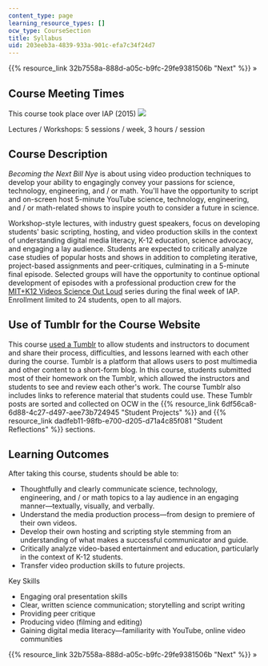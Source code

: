 ```yaml
---
content_type: page
learning_resource_types: []
ocw_type: CourseSection
title: Syllabus
uid: 203eeb3a-4839-933a-901c-efa7c34f24d7
---
```


{{% resource_link 32b7558a-888d-a05c-b9fc-29fe9381506b "Next" %}} »

Course Meeting Times
--------------------

This course took place over IAP (2015) ![](/images/educator/icon-question-iap.png)

Lectures / Workshops: 5 sessions / week, 3 hours / session

Course Description
------------------

_Becoming the Next Bill Nye_ is about using video production techniques to develop your ability to engagingly convey your passions for science, technology, engineering, and / or math. You'll have the opportunity to script and on-screen host 5-minute YouTube science, technology, engineering, and / or math-related shows to inspire youth to consider a future in science.

Workshop-style lectures, with industry guest speakers, focus on developing students' basic scripting, hosting, and video production skills in the context of understanding digital media literacy, K-12 education, science advocacy, and engaging a lay audience. Students are expected to critically analyze case studies of popular hosts and shows in addition to completing iterative, project-based assignments and peer-critiques, culminating in a 5-minute final episode. Selected groups will have the opportunity to continue optional development of episodes with a professional production crew for the [MIT+K12 Videos Science Out Loud](https://www.youtube.com/playlist?list=PLzMhsCgGKd1hoofiKuifwy6qRXZs7NG6a) series during the final week of IAP. Enrollment limited to 24 students, open to all majors.

Use of Tumblr for the Course Website
------------------------------------

This course [used a Tumblr](http://mit219.tumblr.com) to allow students and instructors to document and share their process, difficulties, and lessons learned with each other during the course. Tumblr is a platform that allows users to post multimedia and other content to a short-form blog. In this course, students submitted most of their homework on the Tumblr, which allowed the instructors and students to see and review each other's work. The course Tumblr also includes links to reference material that students could use. These Tumblr posts are sorted and collected on OCW in the {{% resource_link 6df56ca8-6d88-4c27-d497-aee73b724945 "Student Projects" %}} and {{% resource_link dadfeb11-98fb-e700-d205-d71a4c85f081 "Student Reflections" %}} sections.

Learning Outcomes
-----------------

After taking this course, students should be able to:

*   Thoughtfully and clearly communicate science, technology, engineering, and / or math topics to a lay audience in an engaging manner—textually, visually, and verbally.
*   Understand the media production process—from design to premiere of their own videos.
*   Develop their own hosting and scripting style stemming from an understanding of what makes a successful communicator and guide.
*   Critically analyze video-based entertainment and education, particularly in the context of K-12 students.
*   Transfer video production skills to future projects.

Key Skills

*   Engaging oral presentation skills
*   Clear, written science communication; storytelling and script writing
*   Providing peer critique
*   Producing video (filming and editing)
*   Gaining digital media literacy—familiarity with YouTube, online video communities

{{% resource_link 32b7558a-888d-a05c-b9fc-29fe9381506b "Next" %}} »